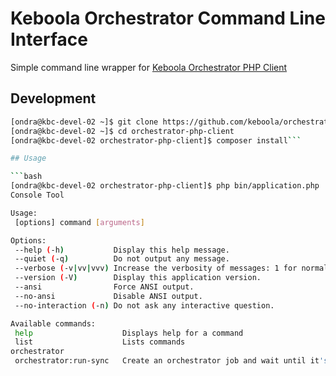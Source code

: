 # Keboola Orchestrator Command Line Interface

Simple command line wrapper for [Keboola Orchestrator PHP Client](https://github.com/keboola/orchestrator-php-client)

## Development

```bash
[ondra@kbc-devel-02 ~]$ git clone https://github.com/keboola/orchestrator-php-client.git
[ondra@kbc-devel-02 ~]$ cd orchestrator-php-client
[ondra@kbc-devel-02 orchestrator-php-client]$ composer install```

## Usage

```bash
[ondra@kbc-devel-02 orchestrator-php-client]$ php bin/application.php
Console Tool

Usage:
 [options] command [arguments]

Options:
 --help (-h)           Display this help message.
 --quiet (-q)          Do not output any message.
 --verbose (-v|vv|vvv) Increase the verbosity of messages: 1 for normal output, 2 for more verbose output and 3 for debug.
 --version (-V)        Display this application version.
 --ansi                Force ANSI output.
 --no-ansi             Disable ANSI output.
 --no-interaction (-n) Do not ask any interactive question.

Available commands:
 help                    Displays help for a command
 list                    Lists commands
orchestrator
 orchestrator:run-sync   Create an orchestrator job and wait until it's done.

```



